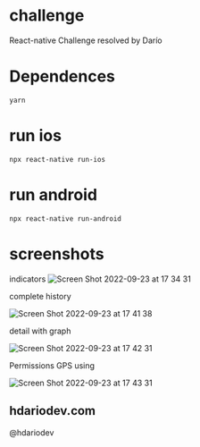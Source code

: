 # challenge 
React-native Challenge resolved by Darío

# Dependences

    yarn   

#  run ios

    npx react-native run-ios

#  run android

    npx react-native run-android

# screenshots
indicators
![Screen Shot 2022-09-23 at 17 34 31](https://user-images.githubusercontent.com/63020855/192059786-9e860cd0-d7d7-4afd-bcd0-f344d0ef6996.png)

complete history
 
![Screen Shot 2022-09-23 at 17 41 38](https://user-images.githubusercontent.com/63020855/192060511-6425835d-ae65-421c-b0d2-0ae64c0ba328.png)

detail with graph

![Screen Shot 2022-09-23 at 17 42 31](https://user-images.githubusercontent.com/63020855/192060611-51d89e86-638a-4287-988e-5c31cc39241a.png)

Permissions GPS using

![Screen Shot 2022-09-23 at 17 43 31](https://user-images.githubusercontent.com/63020855/192060727-5502de3e-0123-48da-ad71-627b925ec4fb.png)



## hdariodev.com
@hdariodev